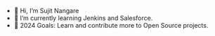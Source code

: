 - 👋 Hi, I’m Sujit Nangare
- 🌱 I’m currently learning Jenkins and Salesforce.
- 🥅 2024 Goals: Learn and contribute more to Open Source projects.


<!---
sujit6060/sujit6060 is a ✨ special ✨ repository because its `README.md` (this file) appears on your GitHub profile.
You can click the Preview link to take a look at your changes.
--->
